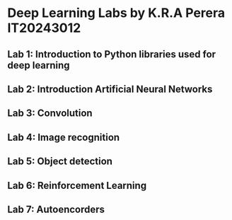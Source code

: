 # Deep Learning Labs by K.R.A Perera IT20243012

## Lab 1: Introduction to Python libraries used for deep learning

## Lab 2: Introduction Artificial Neural Networks

## Lab 3: Convolution

## Lab 4: Image recognition

## Lab 5: Object detection

## Lab 6: Reinforcement Learning

## Lab 7: Autoencorders
